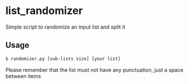 list_randomizer
===============

Simple script to randomize an input list and split it

## Usage

``` bash
$ randomizer.py [sub-lists size] [your list]
```
Please remember that the list must not have any punctuation, just a space between items

